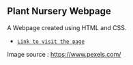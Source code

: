 ## Plant Nursery Webpage
A Webpage created using HTML and CSS.
- [`Link to visit the page`](https://usha-725.github.io/html-css/plant-nursery-webpage)

Image source : https://www.pexels.com/
